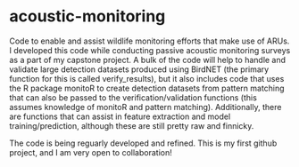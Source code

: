# acoustic-monitoring
Code to enable and assist wildlife monitoring efforts that make use of ARUs. I developed this code while conducting passive acoustic monitoring surveys as a part of my capstone project. A bulk of the code will help to handle and validate large detection datasets produced using BirdNET (the primary function for this is called verify_results), but it also includes code that uses the R package monitoR to create detection datasets from pattern matching that can also be passed to the verification/validation functions (this assumes knowledge of monitoR and pattern matching). Additionally, there are functions that can assist in feature extraction and model training/prediction, although these are still pretty raw and finnicky.

The code is being reguarly developed and refined. This is my first github project, and I am very open to collaboration!


